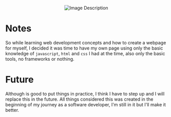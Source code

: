 <p align="center">
  <img src="https://github.com/joaobraun/joaobraun.github.io/assets/90209449/bd0e6ec0-338b-4fec-b632-71ead6c1ff40" alt="Image Description">
</p>


# Notes 
So while learning web development concepts and how to create a webpage for myself, I decided it was time to have my own page using only the basic knowledge of ```javascript```, ```html``` and ```css``` I had at the time, also only the basic tools, no frameworks or nothing. 


# Future
Although is good to put things in practice, I think I have to step up and I will replace this in the future. All things considered this was created in the beginning of my journey as a software developer, I'm still in it but I'll make it better.
